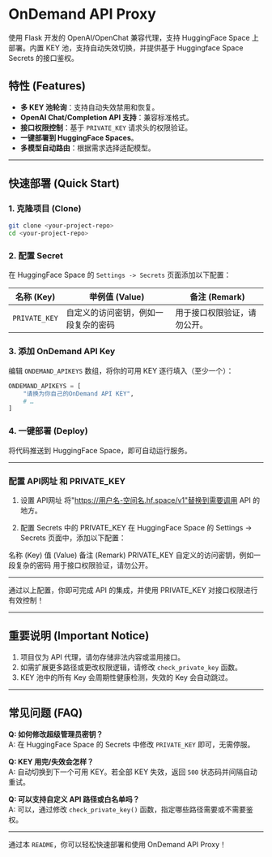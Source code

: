 # OnDemand API Proxy

使用 Flask 开发的 OpenAI/OpenChat 兼容代理，支持 HuggingFace Space 上部署。内置 KEY 池，支持自动失效切换，并提供基于 Huggingface Space Secrets 的接口鉴权。

## 特性 (Features)
- **多 KEY 池轮询**：支持自动失效禁用和恢复。
- **OpenAI Chat/Completion API 支持**：兼容标准格式。
- **接口权限控制**：基于 `PRIVATE_KEY` 请求头的权限验证。
- **一键部署到 HuggingFace Spaces**。
- **多模型自动路由**：根据需求选择适配模型。

---

## 快速部署 (Quick Start)

### 1. 克隆项目 (Clone)
```bash
git clone <your-project-repo>
cd <your-project-repo>
```

### 2. 配置 Secret
在 HuggingFace Space 的 `Settings -> Secrets` 页面添加以下配置：

| 名称 (Key)      | 举例值 (Value)                | 备注 (Remark)                          |
|-----------------|------------------------------|----------------------------------------|
| `PRIVATE_KEY`   | 自定义的访问密钥，例如一段复杂的密码 | 用于接口权限验证，请勿公开。             |

### 3. 添加 OnDemand API Key
编辑 `ONDEMAND_APIKEYS` 数组，将你的可用 KEY 逐行填入（至少一个）：

```python
ONDEMAND_APIKEYS = [
    "请换为你自己的OnDemand API KEY",
    # …
]
```

### 4. 一键部署 (Deploy)
将代码推送到 HuggingFace Space，即可自动运行服务。

---

### 配置 API网址 和 PRIVATE_KEY
1. 设置 API网址
将"https://用户名-空间名.hf.space/v1"替换到需要调用 API 的地方。

2. 配置 Secrets 中的 PRIVATE_KEY
在 HuggingFace Space 的 Settings -> Secrets 页面中，添加以下配置：

名称 (Key)	值 (Value)	备注 (Remark)
PRIVATE_KEY	自定义的访问密钥，例如一段复杂的密码	用于接口权限验证，请勿公开。

---

通过以上配置，你即可完成 API 的集成，并使用 PRIVATE_KEY 对接口权限进行有效控制！

---

## 重要说明 (Important Notice)
1. 项目仅为 API 代理，请勿存储非法内容或滥用接口。
2. 如需扩展更多路径或更改权限逻辑，请修改 `check_private_key` 函数。
3. KEY 池中的所有 Key 会周期性健康检测，失效的 Key 会自动跳过。

---

## 常见问题 (FAQ)

**Q: 如何修改超级管理员密钥？**  
A: 在 HuggingFace Space 的 Secrets 中修改 `PRIVATE_KEY` 即可，无需停服。

**Q: KEY 用完/失效会怎样？**  
A: 自动切换到下一个可用 KEY。若全部 KEY 失效，返回 `500` 状态码并间隔自动重试。

**Q: 可以支持自定义 API 路径或白名单吗？**  
A: 可以，通过修改 `check_private_key()` 函数，指定哪些路径需要或不需要鉴权。

--- 

通过本 `README`，你可以轻松快速部署和使用 OnDemand API Proxy！
